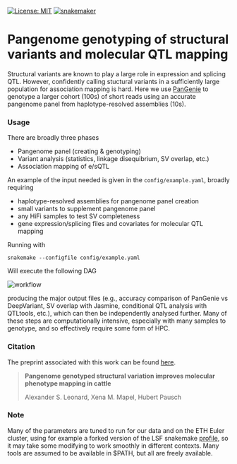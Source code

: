 [![License: MIT](https://img.shields.io/badge/License-MIT-yellow.svg)](https://opensource.org/licenses/MIT)
[![snakemaker](https://github.com/AnimalGenomicsETH/pangenome_molQTL/actions/workflows/snakemaker.yaml/badge.svg?branch=main)](https://github.com/AnimalGenomicsETH/pangenome_molQTL/actions/workflows/snakemaker.yaml)
# Pangenome genotyping of structural variants and molecular QTL mapping

Structural variants are known to play a large role in expression and splicing QTL.
However, confidently calling stuctural variants in a sufficiently large population for association mapping is hard.
Here we use [PanGenie](https://github.com/eblerjana/pangenie) to genotype a larger cohort (100s) of short reads using an accurate pangenome panel from haplotype-resolved assemblies (10s).

### Usage

There are broadly three phases
  - Pangenome panel (creating & genotyping)
  - Variant analysis (statistics, linkage disequibrium, SV overlap, etc.) 
  - Association mapping of e/sQTL


An example of the input needed is given in the `config/example.yaml`, broadly requiring
  - haplotype-resolved assemblies for pangenome panel creation
  - small variants to supplement pangenome panel
  - any HiFi samples to test SV completeness
  - gene expression/splicing files and covariates for molecular QTL mapping

Running with
```
snakemake --configfile config/example.yaml
```
Will execute the following DAG

![workflow](https://github.com/AnimalGenomicsETH/pangenome_molQTL/assets/29678761/bb0c73ca-fc31-4319-95e2-485da93f655a)

producing the major output files (e.g., accuracy comparison of PanGenie vs DeepVariant, SV overlap with Jasmine, conditional QTL analysis with QTLtools, etc.), which can then be independently analysed further.
Many of these steps are computationally intensive, especially with many samples to genotype, and so effectively require some form of HPC.

### Citation

The preprint associated with this work can be found [here](https://www.biorxiv.org/content/10.1101/2023.06.21.545879v1).
> **Pangenome genotyped structural variation improves molecular phenotype mapping in cattle**
> 
> Alexander S. Leonard, Xena M. Mapel, Hubert Pausch

### Note
Many of the parameters are tuned to run for our data and on the ETH Euler cluster, using for example a forked version of the LSF snakemake [profile](https://github.com/AnimalGenomicsETH/snakemake_lsf), so it may take some modifying to work smoothly in different contexts. Many tools are assumed to be available in $PATH, but all are freely available.

